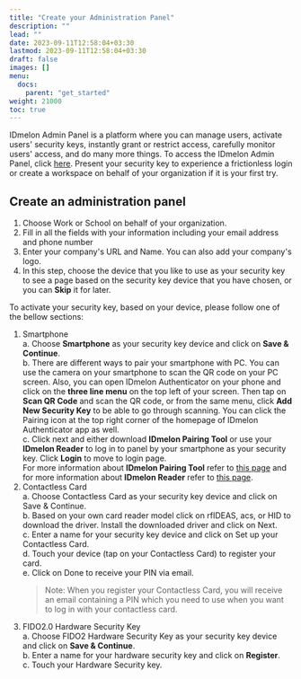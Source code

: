 ```yaml
---
title: "Create your Administration Panel"
description: ""
lead: ""
date: 2023-09-11T12:58:04+03:30
lastmod: 2023-09-11T12:58:04+03:30
draft: false
images: []
menu:
  docs:
    parent: "get_started"
weight: 21000
toc: true
---
```


IDmelon Admin Panel is a platform where you can manage users, activate users' security keys, instantly grant or restrict access, carefully monitor users' access, and do many more things. To access the IDmelon Admin Panel, click [here](https://panel.idmelon.com). Present your security key to experience a frictionless login or create a workspace on behalf of your organization if it is your first try.

## Create an administration panel

1. Choose Work or School on behalf of your organization.
2. Fill in all the fields with your information including your email address and phone number  
3. Enter your company's URL and Name. You can also add your company's logo.  
4. In this step, choose the device that you like to use as your security key to see a page based on the security key device that you have chosen, or you can **Skip** it for later.

To activate your security key, based on your device, please follow one of the bellow sections:

1. Smartphone  
    a. Choose **Smartphone** as your security key device and click on **Save & Continue**.  
    b. There are different ways to pair your smartphone with PC. You can use the camera on your smartphone to scan the QR code on your PC screen. Also, you can open IDmelon Authenticator on your phone and click on the **three line menu** on the top left of your screen. Then tap on **Scan QR Code** and scan the QR code, or from the same menu, click **Add New Security Key** to be able to go through scanning. You can click the Pairing icon at the top right corner of the homepage of IDmelon Authenticator app as well.  
    c. Click next and either download **IDmelon Pairing Tool** or use your **IDmelon Reader** to log in to panel by your smartphone as your security key. Click **Login** to move to login page.  
    For more information about **IDmelon Pairing Tool** refer to [this page](https://idmelon.com/products/pairingtool) and for more information about **IDmelon Reader** refer to [this page](https://idmelon.com/products/reader).  
2. Contactless Card  
    a. Choose Contactless Card as your security key device and click on Save & Continue.  
    b. Based on your own card reader model click on rfIDEAS, acs, or HID to download the driver. Install the downloaded driver and click on Next.  
    c. Enter a name for your security key device and click on Set up your Contactless Card.  
    d. Touch your device (tap on your Contactless Card) to register your card.  
    e. Click on Done to receive your PIN via email.  
    > Note: When you register your Contactless Card, you will receive an email containing a PIN which you need to use when you want to log in with your contactless card.  
3. FIDO2.0 Hardware Security Key  
    a. Choose FIDO2 Hardware Security Key as your security key device and click on **Save & Continue**.  
    b. Enter a name for your hardware security key and click on **Register**.  
    c. Touch your Hardware Security key.  

